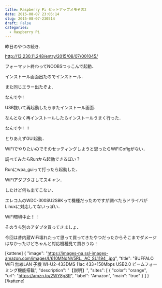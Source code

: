 ```yaml
---
title: Raspberry Pi セットアップメモその2
date: 2015-08-07 23:05:14
slug: 2015-08-07-230514
draft: False
categories:
  - Raspberry Pi
---
```


昨日のやつの続き．

http://13.230.11.248/entry/2015/08/07/001045/ 

フォーマット終わってNOOBSつっこんで起動．

インストール画面出たのでインストール．

また同じエラー出たぞよ．

なんでや！

USB抜いて再起動したらまたインストール画面．

なんとなく再インストールしたらインストールうまく行った．

なんでや！！

とりあえずGUI起動．

WiFiでやりたいのでそのセッティングしようと思ったらWiFiCofigがない．

調べてみたらRunから起動できるぽい？

Runにwpa_guiって打ったら起動した．

WiFiアダプタさしてスキャン．

したけど何も出てこない．

エレコムのWDC-300SU2SBKって機種だったのですが調べたらドライバがLinuxに対応してないっぽい．

WiFi環境中止！！

そのうち別のアダプタ買ってきましょ．

今回は昔内蔵WiFi壊れたって思って買ってきたやつだったからそこまでダメージはなかったけどちゃんと対応機種見て買おうね！

[kattene] { "image": "https://images-na.ssl-images-amazon.com/images/I/610MNdNV5RL._AC_SL1194_.jpg", "title": "BUFFALO WiFi 無線LAN 子機 WI-U2-433DMS 11ac 433+150Mbps USB2.0 ビームフォーミング機能搭載", "description": "【説明】", "sites": [ { "color": "orange", "url": "https://amzn.to/2WY8g8R", "label": "Amazon", "main": "true" } ] } [/kattene] 
